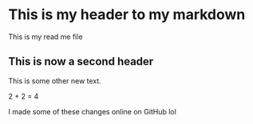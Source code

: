 # This is my header to my markdown

This is my read me file


## This is now a second header

This is some other new text.

2 + 2 = 4

I made some of these changes online on GitHub lol

